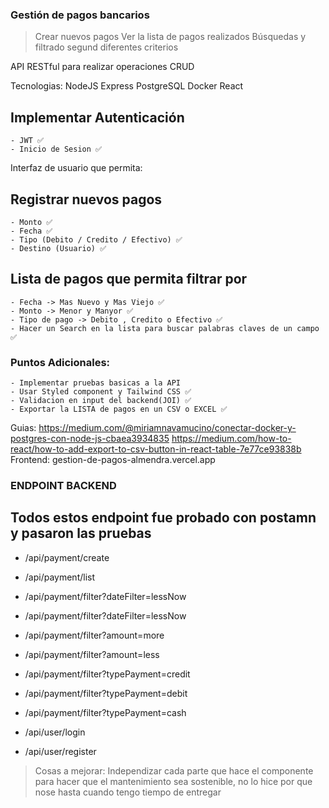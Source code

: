 ### Gestión de pagos bancarios

> Crear nuevos pagos
> Ver la lista de pagos realizados
> Búsquedas y filtrado segund diferentes criterios

API RESTful para realizar operaciones CRUD

Tecnologias:
NodeJS
Express
PostgreSQL
Docker
React

## Implementar Autenticación

    - JWT ✅
    - Inicio de Sesion ✅

Interfaz de usuario que permita:

## Registrar nuevos pagos

    - Monto ✅
    - Fecha ✅
    - Tipo (Debito / Credito / Efectivo) ✅
    - Destino (Usuario) ✅

## Lista de pagos que permita filtrar por

    - Fecha -> Mas Nuevo y Mas Viejo ✅
    - Monto -> Menor y Manyor ✅
    - Tipo de pago -> Debito , Credito o Efectivo ✅
    - Hacer un Search en la lista para buscar palabras claves de un campo ✅

### Puntos Adicionales:

    - Implementar pruebas basicas a la API
    - Usar Styled component y Tailwind CSS ✅
    - Validacion en input del backend(JOI) ✅
    - Exportar la LISTA de pagos en un CSV o EXCEL ✅

Guias:
https://medium.com/@miriamnavamucino/conectar-docker-y-postgres-con-node-js-cbaea3934835
https://medium.com/how-to-react/how-to-add-export-to-csv-button-in-react-table-7e77ce93838b
Frontend:
gestion-de-pagos-almendra.vercel.app

### ENDPOINT BACKEND

## Todos estos endpoint fue probado con postamn y pasaron las pruebas

- /api/payment/create

- /api/payment/list

- /api/payment/filter?dateFilter=lessNow
- /api/payment/filter?dateFilter=lessNow
- /api/payment/filter?amount=more
- /api/payment/filter?amount=less
- /api/payment/filter?typePayment=credit
- /api/payment/filter?typePayment=debit
- /api/payment/filter?typePayment=cash

- /api/user/login
- /api/user/register

> Cosas a mejorar: Independizar cada parte que hace el componente para hacer que el mantenimiento sea sostenible, no lo hice por que nose hasta cuando tengo tiempo de entregar
